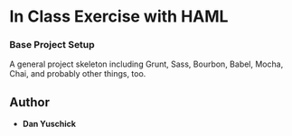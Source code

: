 # In Class Exercise with HAML

### Base Project Setup

A general project skeleton including Grunt, Sass, Bourbon, Babel, Mocha, Chai, and probably other things, too.


## Author

* **Dan Yuschick**
